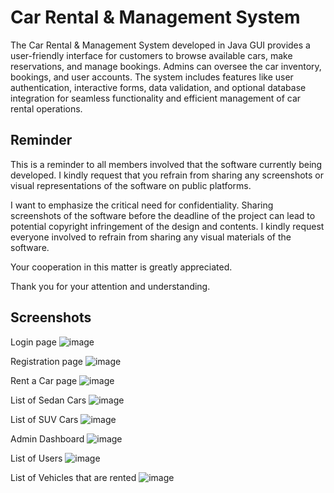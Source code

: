
# Car Rental & Management System

The Car Rental & Management System developed in Java GUI provides a user-friendly interface for customers to browse available cars, make reservations, and manage bookings. Admins can oversee the car inventory, bookings, and user accounts. The system includes features like user authentication, interactive forms, data validation, and optional database integration for seamless functionality and efficient management of car rental operations.


## Reminder
This is a reminder to all members involved that the software currently being developed. I kindly request that you refrain from sharing any screenshots or visual representations of the software on public platforms.

I want to emphasize the critical need for confidentiality. Sharing screenshots of the software before the deadline of the project can lead to potential copyright infringement of the design and contents. I kindly request everyone involved to refrain from sharing any visual materials of the software.

Your cooperation in this matter is greatly appreciated. 

Thank you for your attention and understanding.
## Screenshots

Login page
![image](https://github.com/jiedjoshua/CarRental-ManagementSystem/assets/118013854/df5a50a0-80d7-4e9c-b842-063511a6b5dd)

Registration page
![image](https://github.com/jiedjoshua/CarRental-ManagementSystem/assets/118013854/e36ed985-6c37-4e90-8627-d85f02622316)

Rent a Car page
![image](https://github.com/jiedjoshua/CarRental-ManagementSystem/assets/118013854/48a79ecb-d553-4356-99d6-88a9170016c7)

List of Sedan Cars
![image](https://github.com/jiedjoshua/CarRental-ManagementSystem/assets/118013854/59b8077f-567f-42d4-ac6b-876764e85dbb)

List of SUV Cars
![image](https://github.com/jiedjoshua/CarRental-ManagementSystem/assets/118013854/b1653abb-888b-4179-bf67-abbc910b41b2)

Admin Dashboard
![image](https://github.com/jiedjoshua/CarRental-ManagementSystem/assets/118013854/1b479870-455e-4581-a5cd-5d76aa963dff)

List of Users
![image](https://github.com/jiedjoshua/CarRental-ManagementSystem/assets/118013854/81cad820-1c40-4eb3-99f5-812259a744f9)

List of Vehicles that are rented
![image](https://github.com/jiedjoshua/CarRental-ManagementSystem/assets/118013854/8aef1ca6-c236-4c24-90dd-2ffcd96da126)











